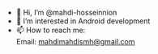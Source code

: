 - 👋 Hi, I’m @mahdi-hosseinnion
- 👀 I’m interested in Android development
- 📫 How to reach me: <br/>
        Email: mahdimahdismh@gmail.com

<!---
mahdi-hosseinnion/mahdi-hosseinnion is a ✨ special ✨ repository because its `README.md` (this file) appears on your GitHub profile.
You can click the Preview link to take a look at your changes.
--->
